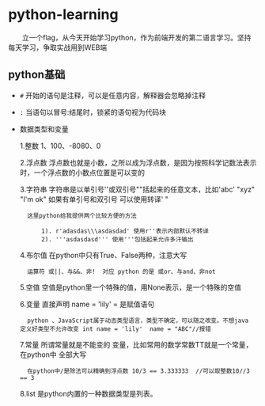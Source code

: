 # python-learning

&emsp;&emsp;立一个flag，从今天开始学习python，作为前端开发的第二语言学习。坚持每天学习，争取实战用到WEB端

## python基础

- `#` 开始的语句是注释，可以是任意内容，解释器会忽略掉注释
- `:` 当语句以冒号:结尾时，锁紧的语句视为代码块
- 数据类型和变量

    1.整数 1、100、-8080、0

    2.浮点数  浮点数也就是小数，之所以成为浮点数，是因为按照科学记数法表示时，一个浮点数的小数点位置是可以变的

    3.字符串 字符串是以单引号''或双引号""括起来的任意文本，比如'abc' "xyz"  "I'm ok" 如果有单引号和双引号 可以使用转译\' \"

        这里python给我提供两个比较方便的方法

            1). r'adasdas\\\asdasdad' 使用r''表示内部默认不转译
            2). '''asdasdasd''' 使用'''包括起来允许多汗输出

    4.布尔值 在python中只有True、False两种，注意大写

        运算符 或||、与&&、非!  对应 python 的是 或or、与and、非not

    5.空值 空值是python里一个特殊的值，用None表示，是一个特殊的空值

    6.变量 直接声明  name = 'lily' = 是赋值语句

        python 、JavaScript属于动态类型语言，类型不确定，可以随之改变。不想java  定义好类型不允许改变 int name = 'lily'  name = "ABC"//报错

    7.常量 所谓常量就是不能变的 变量，比如常用的数学常数TT就是一个常量，在python中 全部大写

        在python中/是除法可以精确到浮点数 10/3 == 3.333333  //可以取整数10//3 == 3

    8.list 是python内置的一种数据类型是列表。